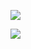 ![](http://antzuhl.cn:4000/get/@loserk.readme)

![](https://komarev.com/ghpvc/?username=loserk&color=green)
